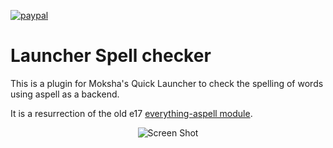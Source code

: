 [![paypal](https://www.paypalobjects.com/en_US/i/btn/btn_donate_SM.gif)](https://www.paypal.com/paypalme/rbtylee)

# Launcher Spell checker

This is a plugin for Moksha's Quick Launcher to check the spelling of words using aspell as a backend.

It is a resurrection of the old e17 [everything-aspell module](https://git.enlightenment.org/legacy/subversion-history.git/tree/trunk/E-MODULES-EXTRA/everything-aspell).
<p align="center">
  <img src="https://i.imgur.com/WSQErOl.png" alt="Screen Shot">
</p>
